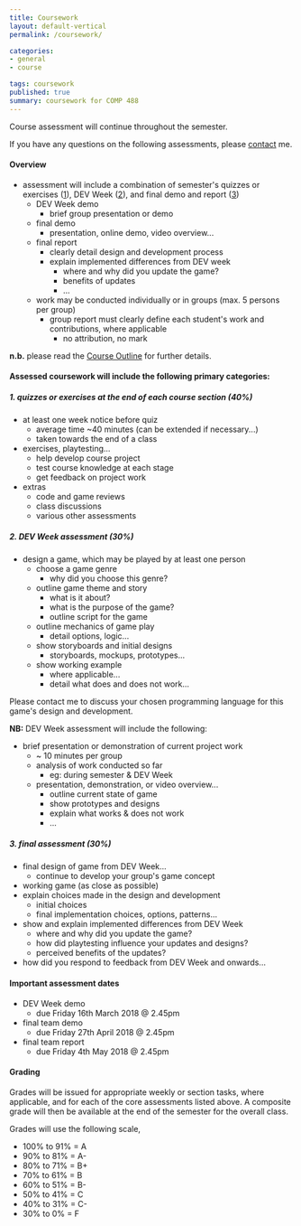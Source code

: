 ```yaml
---
title: Coursework
layout: default-vertical
permalink: /coursework/

categories:
- general
- course

tags: coursework
published: true
summary: coursework for COMP 488
---
```


Course assessment will continue throughout the semester.

If you have any questions on the following assessments, please [contact](/contact) me.

#### Overview

* assessment will include a combination of semester's quizzes or exercises ([1](#assessment1)), DEV Week ([2](#assessment2)), and final demo and report ([3](#assessment3))
  * DEV Week demo
    * brief group presentation or demo
  * final demo
    * presentation, online demo, video overview...
  * final report
    * clearly detail design and development process
    * explain implemented differences from DEV week
      * where and why did you update the game?
      * benefits of updates
      * ...
  * work may be conducted individually or in groups (max. 5 persons per group)
    * group report must clearly define each student's work and contributions, where applicable
      * no attribution, no mark

**n.b.** please read the [Course Outline](/assets/docs/extras/game-design-spring-2018.pdf) for further details.

#### Assessed coursework will include the following primary categories:

<a id="assessment1"></a>

##### 1. quizzes or exercises at the end of each course section (40%)

* at least one week notice before quiz
  * average time ~40 minutes (can be extended if necessary...)
  * taken towards the end of a class
* exercises, playtesting...
  * help develop course project
  * test course knowledge at each stage
  * get feedback on project work
* extras
  * code and game reviews
  * class discussions
  * various other assessments

<a id="assessment2"></a>

##### 2. DEV Week assessment (30%)

* design a game, which may be played by at least one person
  * choose a game genre
    * why did you choose this genre?
  * outline game theme and story
    * what is it about?
    * what is the purpose of the game?
    * outline script for the game
  * outline mechanics of game play
    * detail options, logic...
  * show storyboards and initial designs
    * storyboards, mockups, prototypes...
  * show working example
    * where applicable...
    * detail what does and does not work...

Please contact me to discuss your chosen programming language for this game's design and development.

**NB:** DEV Week assessment will include the following:

* brief presentation or demonstration of current project work
  * ~ 10 minutes per group
  * analysis of work conducted so far
    * eg: during semester & DEV Week
  * presentation, demonstration, or video overview...
    * outline current state of game
    * show prototypes and designs
    * explain what works & does not work
    * ...

<a id="assessment3"></a>

##### 3. final assessment (30%)

* final design of game from DEV Week...
  * continue to develop your group's game concept
* working game (as close as possible)
* explain choices made in the design and development
  * initial choices
  * final implementation choices, options, patterns...
* show and explain implemented differences from DEV Week
  * where and why did you update the game?
  * how did playtesting influence your updates and designs?
  * perceived benefits of the updates?
* how did you respond to feedback from DEV Week and onwards...

#### Important assessment dates

* DEV Week demo
  * due Friday 16th March 2018 @ 2.45pm
* final team demo
  * due Friday 27th April 2018 @ 2.45pm
* final team report
  * due Friday 4th May 2018 @ 2.45pm

#### Grading

Grades will be issued for appropriate weekly or section tasks, where applicable, and for each of the core assessments listed above.
A composite grade will then be available at the end of the semester for the overall class.

Grades will use the following scale,

  * 100% to 91% = A
  * 90% to 81%  = A-
  * 80% to 71%  = B+
  * 70% to 61%  = B
  * 60% to 51%  = B-
  * 50% to 41%  = C
  * 40% to 31%  = C-
  * 30% to 0%   = F
